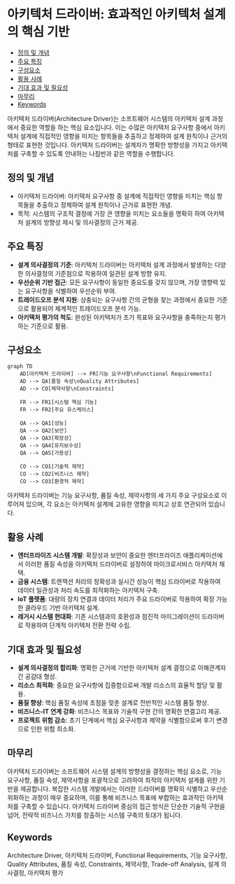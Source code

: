 # 아키텍처 드라이버: 효과적인 아키텍처 설계의 핵심 기반

<!-- mtoc-start -->

- [정의 및 개념](#정의-및-개념)
- [주요 특징](#주요-특징)
- [구성요소](#구성요소)
- [활용 사례](#활용-사례)
- [기대 효과 및 필요성](#기대-효과-및-필요성)
- [마무리](#마무리)
- [Keywords](#keywords)

<!-- mtoc-end -->

아키텍처 드라이버(Architecture Driver)는 소프트웨어 시스템의 아키텍처 설계 과정에서 중요한 역할을 하는 핵심 요소입니다. 이는 수많은 아키텍처 요구사항 중에서 아키텍처 설계에 직접적인 영향을 미치는 항목들을 추출하고 정제하여 설계 원칙이나 근거의 형태로 표현한 것입니다. 아키텍처 드라이버는 설계자가 명확한 방향성을 가지고 아키텍처를 구축할 수 있도록 안내하는 나침반과 같은 역할을 수행합니다.

## 정의 및 개념

- 아키텍처 드라이버: 아키텍처 요구사항 중 설계에 직접적인 영향을 미치는 핵심 항목들을 추출하고 정제하여 설계 원칙이나 근거로 표현한 개념.
- 목적: 시스템의 구조적 결정에 가장 큰 영향을 미치는 요소들을 명확히 하여 아키텍처 설계의 방향성 제시 및 의사결정의 근거 제공.

## 주요 특징

- **설계 의사결정의 기준**: 아키텍처 드라이버는 아키텍처 설계 과정에서 발생하는 다양한 의사결정의 기준점으로 작용하여 일관된 설계 방향 유지.
- **우선순위 기반 접근**: 모든 요구사항이 동일한 중요도를 갖지 않으며, 가장 영향력 있는 요구사항을 식별하여 우선순위 부여.
- **트레이드오프 분석 지원**: 상충되는 요구사항 간의 균형을 찾는 과정에서 중요한 기준으로 활용되어 체계적인 트레이드오프 분석 가능.
- **아키텍처 평가의 척도**: 완성된 아키텍처가 초기 목표와 요구사항을 충족하는지 평가하는 기준으로 활용.

## 구성요소

```mermaid
graph TD
    AD[아키텍처 드라이버] --> FR[기능 요구사항\nFunctional Requirements]
    AD --> QA[품질 속성\nQuality Attributes]
    AD --> CO[제약사항\nConstraints]

    FR --> FR1[시스템 핵심 기능]
    FR --> FR2[주요 유스케이스]

    QA --> QA1[성능]
    QA --> QA2[보안]
    QA --> QA3[확장성]
    QA --> QA4[유지보수성]
    QA --> QA5[가용성]

    CO --> CO1[기술적 제약]
    CO --> CO2[비즈니스 제약]
    CO --> CO3[환경적 제약]
```

아키텍처 드라이버는 기능 요구사항, 품질 속성, 제약사항의 세 가지 주요 구성요소로 이루어져 있으며, 각 요소는 아키텍처 설계에 고유한 영향을 미치고 상호 연관되어 있습니다.

## 활용 사례

- **엔터프라이즈 시스템 개발**: 확장성과 보안이 중요한 엔터프라이즈 애플리케이션에서 이러한 품질 속성을 아키텍처 드라이버로 설정하여 마이크로서비스 아키텍처 채택.
- **금융 시스템**: 트랜잭션 처리의 정확성과 실시간 성능이 핵심 드라이버로 작용하여 데이터 일관성과 처리 속도를 최적화하는 아키텍처 구축.
- **IoT 플랫폼**: 대량의 장치 연결과 데이터 처리가 주요 드라이버로 작용하여 확장 가능한 클라우드 기반 아키텍처 설계.
- **레거시 시스템 현대화**: 기존 시스템과의 호환성과 점진적 마이그레이션이 드라이버로 작용하여 단계적 아키텍처 전환 전략 수립.

## 기대 효과 및 필요성

- **설계 의사결정의 합리화**: 명확한 근거에 기반한 아키텍처 설계 결정으로 이해관계자 간 공감대 형성.
- **리소스 최적화**: 중요한 요구사항에 집중함으로써 개발 리소스의 효율적 할당 및 활용.
- **품질 향상**: 핵심 품질 속성에 초점을 맞춘 설계로 전반적인 시스템 품질 향상.
- **비즈니스-IT 연계 강화**: 비즈니스 목표와 기술적 구현 간의 명확한 연결고리 제공.
- **프로젝트 위험 감소**: 초기 단계에서 핵심 요구사항과 제약을 식별함으로써 후기 변경으로 인한 위험 최소화.

## 마무리

아키텍처 드라이버는 소프트웨어 시스템 설계의 방향성을 결정하는 핵심 요소로, 기능 요구사항, 품질 속성, 제약사항을 포괄적으로 고려하여 최적의 아키텍처 설계를 위한 기반을 제공합니다. 복잡한 시스템 개발에서는 이러한 드라이버를 명확히 식별하고 우선순위화하는 과정이 매우 중요하며, 이를 통해 비즈니스 목표에 부합하는 효과적인 아키텍처를 구축할 수 있습니다. 아키텍처 드라이버 중심의 접근 방식은 단순한 기술적 구현을 넘어, 전략적 비즈니스 가치를 창출하는 시스템 구축의 토대가 됩니다.

## Keywords

Architecture Driver, 아키텍처 드라이버, Functional Requirements, 기능 요구사항, Quality Attributes, 품질 속성, Constraints, 제약사항, Trade-off Analysis, 설계 의사결정, 아키텍처 평가

